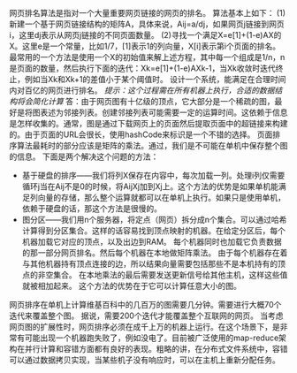 网页排名算法是指对一个大量重要网页链接的网页的排名。
算法基本上如下：
(1)新建一个基于网页链接结构的矩阵A，具体来说，Aij=a/dj，如果网页j链接到网页i，这里dj表示从网页j链接的不同页面数量。
(2)寻找一个满足X=e[1]+(1-e)AX的X。这里e是一个常量，比如1/7，[1]表示1的列向量，X[i]表示第i个页面的排名。
最常用的一个方法是使用一个X的初始值来解上述方程，其中每一个组成是1/n，n是页面的数量，然后执行下面的迭代：Xk=e[1]+(1-e)AXk-1，当Xk收敛时迭代终止，例如当Xk和Xk+1的差值小于某个阈值时。
设计一个系统，能满足在合理时间内对百亿的网页进行排名。
*提示：这个过程需在所有机器上执行，合适的数据结构将会简化计算*
答：由于网页图有十亿级的顶点，它大部分是一个稀疏的图，最好是将图表述为邻接列表。创建邻接列表可能需要一定的运算时间。这依赖于信息是怎样收集的。通常，图是通过下载网页上的页面然后提取页面中的超链接来构建的。由于页面的URL会很长，使用hashCode来标识是一个不错的选择。
页面排序算法最耗时的部分应该是矩阵的乘法。通过，我们是不可能在单机中保存整个图的信息。
下面是两个解决这个问题的方法：
- 基于硬盘的排序——我们将列X保存在内容中，每次加载一列。处理i列仅需要循环j当在Aij不是0的时候，将AijXj加到Xj上。这个方法的优势是如果单机能满足列向量的存储，那么整个运算就都可以在单机上执行。如果只是使用单机，依赖于硬盘的话，那这个方法是很慢的。
- 图分区——我们用n个服务器，将定点（网页）拆分成n个集合。可以通过哈希计算得到分区集合。这样的话容易找到顶点映射的机器。在给定分区后，每个机器加载它对应的顶点，以及出边到RAM。
每个机器同时也加载它负责数据的那一部分网页排名。然后每个机器在本地做矩阵乘法。
由于每个机器存在着与其他机器持有顶点连接的边，所以结果向量需要包括那些不是本机持有的顶点的非空集合。
在本地乘法的最后需要发送更新信号给其他主机，这样这些值就被相加起来。
这个方法的优势在于它可以计算任意大小的图。

网页排序在单机上计算维基百科中的几百万的图需要几分钟。需要进行大概70个迭代来覆盖整个图。
据说，需要200个迭代才能覆盖整个互联网的网页。
当考虑网页图的扩展性时，网页排序必须在成千上万的机器上运行。在这个场景下，是非常有可能出现一个机器跑失败了，例如没电了。目前被广泛使用的map-reduce架构在并行计算和容错方面都有良好的表现。粗略的讲，在分布式文件系统中，容错可以通过数据拷贝实现，当某些机子没有响应时，可以在主机上重新分配任务。